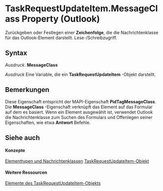 
# TaskRequestUpdateItem.MessageClass Property (Outlook)

Zurückgeben oder Festlegen einer  **Zeichenfolge**, die die Nachrichtenklasse für das Outlook-Element darstellt. Lese-/Schreibzugriff.


## Syntax

 _Ausdruck_. **MessageClass**

 _Ausdruck_ Eine Variable, die ein **TaskRequestUpdateItem** -Objekt darstellt.


## Bemerkungen

Diese Eigenschaft entspricht der MAPI-Eigenschaft  **PidTagMessageClass**. Die **MessageClass** -Eigenschaft verknüpft das Element auf das Formular auf dem es basiert. Wenn ein Element ausgewählt ist, verwendet Outlook die Nachrichtenklasse zum Suchen des Formulars und Offenlegen seiner Eigenschaften, wie etwa **Antwort** Befehle.


## Siehe auch


#### Konzepte


[Elementtypen und Nachrichtenklassen](15b709cc-7486-b6c7-88a3-4a4d8e0ab292.md)
[TaskRequestUpdateItem-Objekt](5bc407fe-b3f6-3e46-8b91-e2ed96292cec.md)
#### Weitere Ressourcen


[Elemente des TaskRequestUpdateItem-Objekts](http://msdn.microsoft.com/library/f4a396b3-c2f7-68a7-efa7-877328a7fc21%28Office.15%29.aspx)